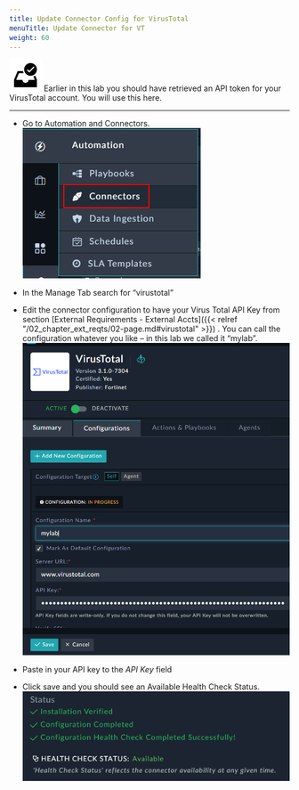 ```yaml
---
title: Update Connector Config for VirusTotal
menuTitle: Update Connector for VT
weight: 60
---
```


![user_complete_icon](check_box.svg)
Earlier in this lab you should have retrieved an API token for your VirusTotal account. You will use this here.

---

- Go to Automation and Connectors. ![Automation Dropdown](connectors.png)

- In the Manage Tab search for “virustotal”

- Edit the connector configuration to have your Virus Total API Key from section [External Requirements - External Accts]({{< relref "/02_chapter_ext_reqts/02-page.md#virustotal" >}}) . You can call the configuration whatever you like – in this lab we called it “mylab”. ![Virustotal Connector Configuration page](vtconn.png?height=500px)

- Paste in your API key to the *API Key* field

- Click save and you should see an Available Health Check Status.
![Success status for virustotal ](vtstatus.png)

